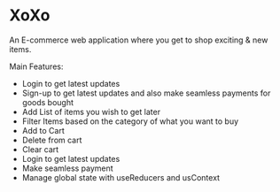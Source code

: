 # XoXo

An E-commerce web application where you get to shop exciting &amp; new items.

Main Features:

- Login to get latest updates
- Sign-up to get latest updates and also make seamless payments for goods bought
- Add List of items you wish to get later
- Filter Items based on the category of what you want to buy
- Add to Cart
- Delete from cart
- Clear cart
- Login to get latest updates
- Make seamless payment
- Manage global state with useReducers and usContext

